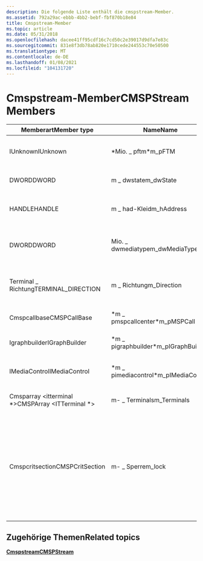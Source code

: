 ```yaml
---
description: Die folgende Liste enthält die cmspstream-Member.
ms.assetid: 792a29ac-ebbb-4bb2-bebf-fbf870b18e84
title: Cmspstream-Member
ms.topic: article
ms.date: 05/31/2018
ms.openlocfilehash: dacee41ff95cdf16c7cd50c2e39017d9dfa7e83c
ms.sourcegitcommit: 831e8f3db78ab820e1710cede244553c70e50500
ms.translationtype: MT
ms.contentlocale: de-DE
ms.lasthandoff: 01/08/2021
ms.locfileid: "104131720"
---
```

# <a name="cmspstream-members"></a><span data-ttu-id="4a3de-103">Cmspstream-Member</span><span class="sxs-lookup"><span data-stu-id="4a3de-103">CMSPStream Members</span></span>



| <span data-ttu-id="4a3de-104">Memberart</span><span class="sxs-lookup"><span data-stu-id="4a3de-104">Member type</span></span>                     | <span data-ttu-id="4a3de-105">Name</span><span class="sxs-lookup"><span data-stu-id="4a3de-105">Name</span></span>                | <span data-ttu-id="4a3de-106">BESCHREIBUNG</span><span class="sxs-lookup"><span data-stu-id="4a3de-106">Description</span></span>                                                                                                                                |
|---------------------------------|---------------------|--------------------------------------------------------------------------------------------------------------------------------------------|
| <span data-ttu-id="4a3de-107">IUnknown</span><span class="sxs-lookup"><span data-stu-id="4a3de-107">IUnknown</span></span>                        | <span data-ttu-id="4a3de-108">\*Mio. \_ pftm</span><span class="sxs-lookup"><span data-stu-id="4a3de-108">\*m\_pFTM</span></span>           | <span data-ttu-id="4a3de-109">Zeiger auf den Free Threaded Marshaller.</span><span class="sxs-lookup"><span data-stu-id="4a3de-109">Pointer to the free threaded marshaller.</span></span>                                                                                                   |
| <span data-ttu-id="4a3de-110">DWORD</span><span class="sxs-lookup"><span data-stu-id="4a3de-110">DWORD</span></span>                           | <span data-ttu-id="4a3de-111">m \_ dwstate</span><span class="sxs-lookup"><span data-stu-id="4a3de-111">m\_dwState</span></span>          | <span data-ttu-id="4a3de-112">Der aktuelle Zustand des Streams.</span><span class="sxs-lookup"><span data-stu-id="4a3de-112">The current state of the stream.</span></span>                                                                                                           |
| <span data-ttu-id="4a3de-113">HANDLE</span><span class="sxs-lookup"><span data-stu-id="4a3de-113">HANDLE</span></span>                          | <span data-ttu-id="4a3de-114">m \_ had-Kleid</span><span class="sxs-lookup"><span data-stu-id="4a3de-114">m\_hAddress</span></span>         | <span data-ttu-id="4a3de-115">Die Adresse, für die dieser Stream verwendet wird.</span><span class="sxs-lookup"><span data-stu-id="4a3de-115">The address on which this stream is being used.</span></span>                                                                                            |
| <span data-ttu-id="4a3de-116">DWORD</span><span class="sxs-lookup"><span data-stu-id="4a3de-116">DWORD</span></span>                           | <span data-ttu-id="4a3de-117">Mio. \_ dwmediatype</span><span class="sxs-lookup"><span data-stu-id="4a3de-117">m\_dwMediaType</span></span>      | <span data-ttu-id="4a3de-118">Der [**Medientyp**](tapimediatype--constants.md) dieses Streams (Audiodaten, Video usw.).</span><span class="sxs-lookup"><span data-stu-id="4a3de-118">The [**media type**](tapimediatype--constants.md) of this stream (audio, video, etc.).</span></span>                                                    |
| <span data-ttu-id="4a3de-119">Terminal \_ Richtung</span><span class="sxs-lookup"><span data-stu-id="4a3de-119">TERMINAL\_DIRECTION</span></span>             | <span data-ttu-id="4a3de-120">m \_ Richtung</span><span class="sxs-lookup"><span data-stu-id="4a3de-120">m\_Direction</span></span>        | <span data-ttu-id="4a3de-121">Die [**Richtung**](/windows/desktop/api/Tapi3if/ne-tapi3if-terminal_direction) dieses Streams (eingehend oder ausgehend).</span><span class="sxs-lookup"><span data-stu-id="4a3de-121">The [**direction**](/windows/desktop/api/Tapi3if/ne-tapi3if-terminal_direction) of this stream (incoming or outgoing).</span></span>                                                         |
| <span data-ttu-id="4a3de-122">Cmspcallbase</span><span class="sxs-lookup"><span data-stu-id="4a3de-122">CMSPCallBase</span></span>                    | <span data-ttu-id="4a3de-123">\*m \_ pmspcallcenter</span><span class="sxs-lookup"><span data-stu-id="4a3de-123">\*m\_pMSPCall</span></span>       | <span data-ttu-id="4a3de-124">Zeiger auf das-Objekt des Aufrufes.</span><span class="sxs-lookup"><span data-stu-id="4a3de-124">Pointer to the call object.</span></span>                                                                                                                |
| <span data-ttu-id="4a3de-125">Igraphbuilder</span><span class="sxs-lookup"><span data-stu-id="4a3de-125">IGraphBuilder</span></span>                   | <span data-ttu-id="4a3de-126">\*m \_ pigraphbuilder</span><span class="sxs-lookup"><span data-stu-id="4a3de-126">\*m\_pIGraphBuilder</span></span> | <span data-ttu-id="4a3de-127">Zeiger auf Diagramm Objekt Schnittstellen.</span><span class="sxs-lookup"><span data-stu-id="4a3de-127">Pointer to graph object interfaces.</span></span>                                                                                                        |
| <span data-ttu-id="4a3de-128">IMediaControl</span><span class="sxs-lookup"><span data-stu-id="4a3de-128">IMediaControl</span></span>                   | <span data-ttu-id="4a3de-129">\*m \_ pimediacontrol</span><span class="sxs-lookup"><span data-stu-id="4a3de-129">\*m\_pIMediaControl</span></span> | <span data-ttu-id="4a3de-130">Ein Zeiger auf die Medien Steuerungs Schnittstelle.</span><span class="sxs-lookup"><span data-stu-id="4a3de-130">Pointer to the media control interface.</span></span>                                                                                                    |
| <span data-ttu-id="4a3de-131">Cmsparray <itterminal \*></span><span class="sxs-lookup"><span data-stu-id="4a3de-131">CMSPArray <ITTerminal \*></span></span> | <span data-ttu-id="4a3de-132">m- \_ Terminals</span><span class="sxs-lookup"><span data-stu-id="4a3de-132">m\_Terminals</span></span>        | <span data-ttu-id="4a3de-133">Die Liste der Terminals im Stream.</span><span class="sxs-lookup"><span data-stu-id="4a3de-133">The list of terminals on the stream.</span></span>                                                                                                       |
| <span data-ttu-id="4a3de-134">Cmspcritsection</span><span class="sxs-lookup"><span data-stu-id="4a3de-134">CMSPCritSection</span></span>                 | <span data-ttu-id="4a3de-135">m- \_ Sperre</span><span class="sxs-lookup"><span data-stu-id="4a3de-135">m\_lock</span></span>             | <span data-ttu-id="4a3de-136">Die Sperre, die das Datenstrom Objekt schützt.</span><span class="sxs-lookup"><span data-stu-id="4a3de-136">The lock that protects the stream object.</span></span> <span data-ttu-id="4a3de-137">Das Stream-Objekt sollte die Sperre nie abrufen und dann eine mspcallcenter-Methode, die möglicherweise sperrt, aufruft.</span><span class="sxs-lookup"><span data-stu-id="4a3de-137">The stream object should never acquire the lock and then call an MSPCall method that might lock.</span></span> |



 

## <a name="related-topics"></a><span data-ttu-id="4a3de-138">Zugehörige Themen</span><span class="sxs-lookup"><span data-stu-id="4a3de-138">Related topics</span></span>

<dl> <dt>

[<span data-ttu-id="4a3de-139">**Cmspstream**</span><span class="sxs-lookup"><span data-stu-id="4a3de-139">**CMSPStream**</span></span>](/windows/desktop/api/Mspstrm/nl-mspstrm-cmspstream)
</dt> </dl>

 

 



